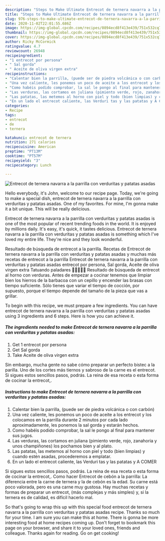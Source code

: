 ```yaml
---
description: "Steps to Make Ultimate Entrecot de ternera navarra a la parrilla con verduritas y patatas asadas"
title: "Steps to Make Ultimate Entrecot de ternera navarra a la parrilla con verduritas y patatas asadas"
slug: 976-steps-to-make-ultimate-entrecot-de-ternera-navarra-a-la-parrilla-con-verduritas-y-patatas-asadas
date: 2020-11-02T22:01:55.686Z
image: https://img-global.cpcdn.com/recipes/0894ecd8f413e439/751x532cq70/entrecot-de-ternera-navarra-a-la-parrilla-con-verduritas-y-patatas-asadas-foto-principal.jpg
thumbnail: https://img-global.cpcdn.com/recipes/0894ecd8f413e439/751x532cq70/entrecot-de-ternera-navarra-a-la-parrilla-con-verduritas-y-patatas-asadas-foto-principal.jpg
cover: https://img-global.cpcdn.com/recipes/0894ecd8f413e439/751x532cq70/entrecot-de-ternera-navarra-a-la-parrilla-con-verduritas-y-patatas-asadas-foto-principal.jpg
author: Ricky McCormick
ratingvalue: 4.7
reviewcount: 26948
recipeingredient:
- "1 entrecot por persona"
- " Sal gorda"
- " Aceite de oliva virgen extra"
recipeinstructions:
- "Calentar bien la parrilla, (puede ser de piedra volcánica o con carbón)"
- "Una vez caliente, les ponemos un poco de aceite a los entrecot y los colocamos en la parrilla durante 2 minutos por cada lado aproximadamente, les ponemos la sal gorda y estarán hechos."
- "Como habéis podido comprobar, la sal le pongo al final para mantener sus jugos."
- "Las verduras, las cortamos en juliana (pimiento verde, rojo, zanahoria y unos champiñones) los pochamos bien y al plato."
- "Las patatas, las metemos al horno con piel y todo (bien limpias) y cuando estén asadas, procederemos a emplatar."
- "En un lado el entrecot caliente, las Verduri tas y las patatas y A COMER"
categories:
- Recipe
tags:
- entrecot
- de
- ternera

katakunci: entrecot de ternera 
nutrition: 271 calories
recipecuisine: American
preptime: "PT13M"
cooktime: "PT57M"
recipeyield: "3"
recipecategory: Lunch

---
```



![Entrecot de ternera navarra a la parrilla con verduritas y patatas asadas](https://img-global.cpcdn.com/recipes/0894ecd8f413e439/751x532cq70/entrecot-de-ternera-navarra-a-la-parrilla-con-verduritas-y-patatas-asadas-foto-principal.jpg)

Hello everybody, it's John, welcome to our recipe page. Today, we're going to make a special dish, entrecot de ternera navarra a la parrilla con verduritas y patatas asadas. One of my favorites. For mine, I'm gonna make it a bit unique. This will be really delicious.

Entrecot de ternera navarra a la parrilla con verduritas y patatas asadas is one of the most popular of recent trending foods in the world. It is enjoyed by millions daily. It's easy, it's quick, it tastes delicious. Entrecot de ternera navarra a la parrilla con verduritas y patatas asadas is something which I've loved my entire life. They're nice and they look wonderful.

Resultado de búsqueda de entrecot a la parrilla. Recetas de Entrecot de ternera navarra a la parrilla con verduritas y patatas asadas y muchas más recetas de entrecot a la parrilla Entrecot de ternera navarra a la parrilla con verduritas y patatas asadas entrecot por persona, Sal gorda, Aceite de oliva virgen extra Tatuando paladares 🥘🌮🥮🍮🥗 Resultado de búsqueda de entrecot al horno con verduras. Antes de empezar a cocinar tenemos que limpiar bien los hierros de la barbacoa con un cepillo y encender las brasas con tiempo suficiente. Sólo tienes que variar el tiempo de cocción, por supuesto, porque el tiempo depende del tamaño de la pieza que vas a grillar.


To begin with this recipe, we must prepare a few ingredients. You can have entrecot de ternera navarra a la parrilla con verduritas y patatas asadas using 3 ingredients and 6 steps. Here is how you can achieve it.

<!--inarticleads1-->

##### The ingredients needed to make Entrecot de ternera navarra a la parrilla con verduritas y patatas asadas:

1. Get 1 entrecot por persona
1. Get  Sal gorda
1. Take  Aceite de oliva virgen extra


Sin embargo, mucha gente no sabe cómo preparar un perfecto bistec a la parilla. Uno de los cortes más tiernos y sabroso de la carne es el entrecot. Si sigues estos sencillos pasos, podrás. La reina de esa receta o esta forma de cocinar la entrecot,. 

<!--inarticleads2-->

##### Instructions to make Entrecot de ternera navarra a la parrilla con verduritas y patatas asadas:

1. Calentar bien la parrilla, (puede ser de piedra volcánica o con carbón)
1. Una vez caliente, les ponemos un poco de aceite a los entrecot y los colocamos en la parrilla durante 2 minutos por cada lado aproximadamente, les ponemos la sal gorda y estarán hechos.
1. Como habéis podido comprobar, la sal le pongo al final para mantener sus jugos.
1. Las verduras, las cortamos en juliana (pimiento verde, rojo, zanahoria y unos champiñones) los pochamos bien y al plato.
1. Las patatas, las metemos al horno con piel y todo (bien limpias) y cuando estén asadas, procederemos a emplatar.
1. En un lado el entrecot caliente, las Verduri tas y las patatas y A COMER


Si sigues estos sencillos pasos, podrás. La reina de esa receta o esta forma de cocinar la entrecot,. Como hacer Entrecot de cebón a la parrilla: La diferencia entre la carne de ternera y la de cebón es la edad. Su carne está poco valorada, pero es una carne muy gustosa. Hay muchas recetas y formas de preparar un entrecot, (más complejas y más simples) y, si la ternera es de calidad, es difícil hacerlo mal. 

So that's going to wrap this up with this special food entrecot de ternera navarra a la parrilla con verduritas y patatas asadas recipe. Thanks so much for your time. I am sure you can make this at home. There is gonna be more interesting food at home recipes coming up. Don't forget to bookmark this page on your browser, and share it to your loved ones, friends and colleague. Thanks again for reading. Go on get cooking!
